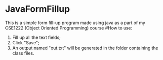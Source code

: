 # JavaFormFillup
This is a simple form fill-up program made using java as a part of my CSE1222 (Object Oriented Programming) course
#How to use:
1. Fill up all the text fields;
2. Click "Save";
3. An output named "out.txt" will be generated in the folder containing the class files.
